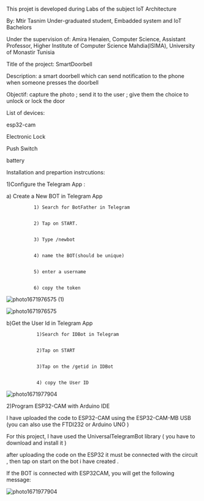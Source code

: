 
This projet is developed during Labs of the subject IoT Architecture

By:
Mtir Tasnim
Under-graduated student, 
Embadded system and IoT Bachelors 


Under the supervision of:
Amira Henaien, 
Computer Science, Assistant Professor,
Higher Institute of Computer Science Mahdia(ISIMA),
University of Monastir Tunisia


Title of the project:
 SmartDoorbell

Description:
a smart doorbell which can send notification to the phone when someone presses the doorbell

Objectif:
capture the photo ; send it to the user ; give them the choice to unlock or lock the door

List of devices:


esp32-cam


Electronic Lock


Push Switch


battery


Installation and prepartion instrcutions: 


1)Configure the Telegram App :


a) Create a New BOT in Telegram App 
              
              
              1) Search for BotFather in Telegram
              
              
              2) Tap on START.
               
               
              3) Type /newbot
               
               
              4) name the BOT(should be unique)
              
              
              5) enter a username
              
              
              6) copy the token 
               
![photo1671976575 (1)](https://user-images.githubusercontent.com/121382849/209470961-6ea8ade4-8d10-4c49-8564-b96370aac199.jpeg)


 ![photo1671976575](https://user-images.githubusercontent.com/121382849/209470964-975fc083-89fb-4864-a239-e86a7ed01a81.jpeg)


b)Get the User Id in Telegram App

                   
               1)Search for IDBot in Telegram
               
               
               2)Tap on START
               
               
               3)Tap on the /getid in IDBot
               
               
               4) copy the User ID
               




![photo1671977904](https://user-images.githubusercontent.com/121382849/209471652-8a79a0c3-e951-4aad-80d9-2cb493719d9c.jpeg)



2)Program ESP32-CAM with Arduino IDE


I have uploaded the code to ESP32-CAM using the ESP32-CAM-MB USB (you can also use the FTDI232  or Arduino UNO )


For this project, I have used the UniversalTelegramBot library ( you have to download and install it )

after uploading the code on the ESP32 it must be connected with the circuit , then tap on start on the bot i have created .


If the BOT is connected with ESP32CAM, you will get the following message:




![photo1671977904](https://user-images.githubusercontent.com/121382849/209472133-020f7996-8e93-49a5-92cd-2a31327a0bb0.jpeg)







